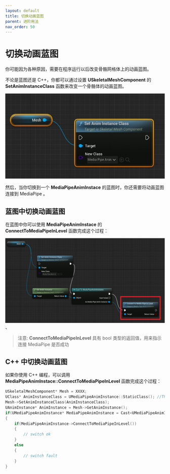 ```yaml
---
layout: default
title: 切换动画蓝图
parent: 进阶用法
nav_order: 50
---
```


# 切换动画蓝图

你可能因为各种原因，需要在程序运行以后改变骨骼网格体上的动画蓝图。   

不论是蓝图还是 C++，你都可以通过设置 **USkeletalMeshComponent** 的 **SetAnimInstanceClass** 函数来改变一个骨骼体的动画蓝图。

[![蓝图操作](images/set_anim_instance_class.jpg "Shiprock")](images/set_anim_instance_class.jpg)   


然后，当你切换到一个 **MediaPipeAnimInstace** 的蓝图时，你还需要将动画蓝图连接到 MediaPipe 。    

## 蓝图中切换动画蓝图

在蓝图中你可以使用 **MediaPipeAnimInstace** 的 **ConnectToMediaPipeInLevel** 函数完成这个过程：


[![蓝图操作](images/reinitailize_mediapipe_anim.jpg "Shiprock")](images/reinitailize_mediapipe_anim.jpg)   、

>注意: **ConnectToMediaPipeInLevel** 具有 bool 类型的返回值，用来指示连接 MediaPipe 是否成功

## C++ 中切换动画蓝图

如果你使用 C++ 编程，可以调用 **MediaPipeAnimInstace::ConnectToMediaPipeInLevel** 函数完成这个过程： 

```cpp
USkeletalMeshComponent* Mesh = XXXX;
UClass* AnimInstanceClass = UMediaPipeAnimInstance::StaticClass(); //This should be your Blueprint class
Mesh->SetAnimInstanceClass(AnimInstanceClass);
UAnimInstance* AnimInstance = Mesh->GetAnimInstance();
if(UMediaPipeAnimInstance* MediaPipeAnimInstance = Cast<UMediaPipeAnimInstance>(AnimInstance))
{
    if(MediaPipeAnimInstance->ConnectToMediaPipeInLevel())
    {
        // switch ok
    }
    else
    {
        // switch fault
    }
}
```
